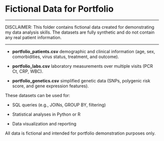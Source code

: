# Fictional Data for Portfolio

___
DISCLAIMER: This folder contains fictional data created for demonstrating my data analysis skills.
The datasets are fully synthetic and do not contain any real patient information.
___

- **portfolio_patients.csv**
      demographic and clinical information (age, sex, comorbidities, virus status, treatment, and outcome).

- **portfolio_labs.csv**
      laboratory measurements over multiple visits (PCR Ct, CRP, WBC).

- **portfolio_genetics.csv**
      simplified genetic data (SNPs, polygenic risk score, and gene expression features).

These datasets can be used for:

- SQL queries (e.g., JOINs, GROUP BY, filtering)

- Statistical analyses in Python or R

- Data visualization and reporting

All data is fictional and intended for portfolio demonstration purposes only.
